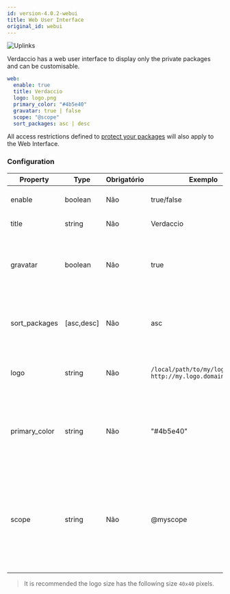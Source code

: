 ```yaml
---
id: version-4.0.2-webui
title: Web User Interface
original_id: webui
---
```


![Uplinks](https://user-images.githubusercontent.com/558752/52916111-fa4ba980-32db-11e9-8a64-f4e06eb920b3.png)

Verdaccio has a web user interface to display only the private packages and can be customisable.

```yaml
web:
  enable: true
  title: Verdaccio
  logo: logo.png
  primary_color: "#4b5e40"
  gravatar: true | false
  scope: "@scope"
  sort_packages: asc | desc
```

All access restrictions defined to [protect your packages](protect-your-dependencies.md) will also apply to the Web Interface.

### Configuration

| Property      | Type       | Obrigatório | Exemplo                                                       | Support    | Descrição                                                                                                                |
| ------------- | ---------- | ----------- | ------------------------------------------------------------- | ---------- | ------------------------------------------------------------------------------------------------------------------------ |
| enable        | boolean    | Não         | true/false                                                    | all        | habilitar a interface web                                                                                                |
| title         | string     | Não         | Verdaccio                                                     | all        | Título da página web                                                                                                     |
| gravatar      | boolean    | Não         | true                                                          | `>v4`   | Gravatars will be generated under the hood if this property is enabled                                                   |
| sort_packages | [asc,desc] | Não         | asc                                                           | `>v4`   | By default private packages are sorted by ascending                                                                      |
| logo          | string     | Não         | `/local/path/to/my/logo.png` `http://my.logo.domain/logo.png` | all        | a URI where logo is located (header logo)                                                                                |
| primary_color | string     | Não         | "#4b5e40"                                                     | `>4`    | The primary color to use throughout the UI (header, etc)                                                                 |
| scope         | string     | Não         | @myscope                                                      | `>v3.x` | If you're using this registry for a specific module scope, specify that scope to set it in the webui instructions header |

> It is recommended the logo size has the following size `40x40` pixels.